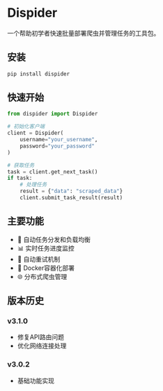 # Dispider

一个帮助初学者快速批量部署爬虫并管理任务的工具包。

## 安装

```bash
pip install dispider
```

## 快速开始

```python
from dispider import Dispider

# 初始化客户端
client = Dispider(
    username="your_username",
    password="your_password"
)

# 获取任务
task = client.get_next_task()
if task:
    # 处理任务
    result = {"data": "scraped_data"}
    client.submit_task_result(result)
```

## 主要功能

- 🚀 自动任务分发和负载均衡
- 📊 实时任务进度监控
- 🔄 自动重试机制
- 🐳 Docker容器化部署
- 🌐 分布式爬虫管理

## 版本历史

### v3.1.0
- 修复API路由问题
- 优化网络连接处理

### v3.0.2
- 基础功能实现